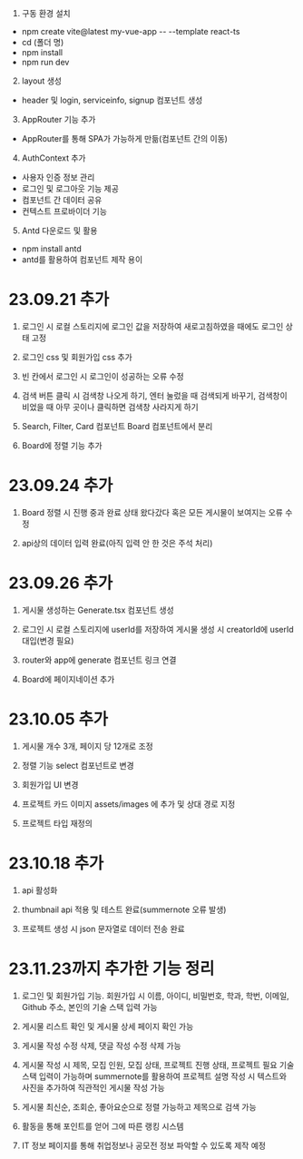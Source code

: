 1. 구동 환경 설치

- npm create vite@latest my-vue-app -- --template react-ts <br />
- cd (폴더 명) <br />
- npm install <br />
- npm run dev <br />

2. layout 생성

- header 및 login, serviceinfo, signup 컴포넌트 생성

3. AppRouter 기능 추가

- AppRouter를 통해 SPA가 가능하게 만듦(컴포넌트 간의 이동)

4. AuthContext 추가

- 사용자 인증 정보 관리
- 로그인 및 로그아웃 기능 제공
- 컴포넌트 간 데이터 공유
- 컨텍스트 프로바이더 기능

5. Antd 다운로드 및 활용

- npm install antd
- antd를 활용하여 컴포넌트 제작 용이

# 23.09.21 추가

1. 로그인 시 로컬 스토리지에 로그인 값을 저장하여 새로고침하였을 때에도 로그인 상태 고정

2. 로그인 css 및 회원가입 css 추가

3. 빈 칸에서 로그인 시 로그인이 성공하는 오류 수정

4. 검색 버튼 클릭 시 검색창 나오게 하기, 엔터 눌렀을 때 검색되게 바꾸기, 검색창이 비었을 때 아무 곳이나 클릭하면 검색창 사라지게 하기

5. Search, Filter, Card 컴포넌트 Board 컴포넌트에서 분리

6. Board에 정렬 기능 추가

# 23.09.24 추가

1. Board 정렬 시 진행 중과 완료 상태 왔다갔다 혹은 모든 게시물이 보여지는 오류 수정

2. api상의 데이터 입력 완료(아직 입력 안 한 것은 주석 처리)

# 23.09.26 추가

1. 게시물 생성하는 Generate.tsx 컴포넌트 생성

2. 로그인 시 로컬 스토리지에 userId를 저장하여 게시물 생성 시 creatorId에 userId 대입(변경 필요)

3. router와 app에 generate 컴포넌트 링크 연결

4. Board에 페이지네이션 추가

# 23.10.05 추가

1. 게시물 개수 3개, 페이지 당 12개로 조정

2. 정렬 기능 select 컴포넌트로 변경

3. 회원가입 UI 변경

4. 프로젝트 카드 이미지 assets/images 에 추가 및 상대 경로 지정

5. 프로젝트 타입 재정의

# 23.10.18 추가

1. api 활성화

2. thumbnail api 적용 및 테스트 완료(summernote 오류 발생)

3. 프로젝트 생성 시 json 문자열로 데이터 전송 완료

# 23.11.23까지 추가한 기능 정리

1. 로그인 및 회원가입 기능. 회원가입 시 이름, 아이디, 비밀번호, 학과, 학번, 이메일, Github 주소, 본인의 기술 스택 입력 가능

2. 게시물 리스트 확인 및 게시물 상세 페이지 확인 가능

3. 게시물 작성 수정 삭제, 댓글 작성 수정 삭제 가능

4. 게시물 작성 시 제목, 모집 인원, 모집 상태, 프로젝트 진행 상태, 프로젝트 필요 기술 스택 입력이 가능하며
   summernote를 활용하여 프로젝트 설명 작성 시 텍스트와 사진을 추가하여 직관적인 게시물 작성 가능

5. 게시물 최신순, 조회순, 좋아요순으로 정렬 가능하고 제목으로 검색 가능

6. 활동을 통해 포인트를 얻어 그에 따른 랭킹 시스템

7. IT 정보 페이지를 통해 취업정보나 공모전 정보 파악할 수 있도록 제작 예정
